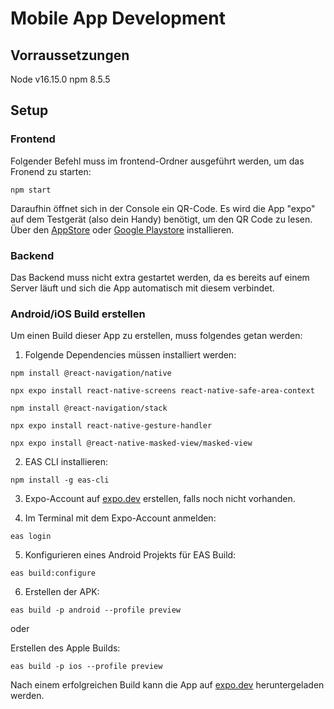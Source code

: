 # Mobile App Development

## Vorraussetzungen
Node v16.15.0
npm 8.5.5

## Setup

### Frontend

Folgender Befehl muss im frontend-Ordner ausgeführt werden, um das Fronend zu starten:
```
npm start
```
Daraufhin öffnet sich in der Console ein QR-Code.
Es wird die App "expo" auf dem Testgerät (also dein Handy) benötigt, um den QR Code zu lesen. Über den [AppStore](https://apps.apple.com/de/app/expo-go/id982107779) oder [Google Playstore](https://play.google.com/store/apps/details?id=host.exp.exponent&hl=en_US) installieren.

### Backend
Das Backend muss nicht extra gestartet werden, da es bereits auf einem Server läuft und sich die App automatisch mit diesem verbindet.

### Android/iOS Build erstellen

Um einen Build dieser App zu erstellen, muss folgendes getan werden:

1. Folgende Dependencies müssen installiert werden:
```
npm install @react-navigation/native

npx expo install react-native-screens react-native-safe-area-context

npm install @react-navigation/stack

npx expo install react-native-gesture-handler

npx expo install @react-native-masked-view/masked-view
```

2. EAS CLI installieren:
```
npm install -g eas-cli
```
3. Expo-Account auf <a href="https://expo.dev/" target="_blank">expo.dev</a> erstellen, falls noch nicht vorhanden.

4. Im Terminal mit dem Expo-Account anmelden:
```
eas login
```
5. Konfigurieren eines Android Projekts für EAS Build:
```
eas build:configure
```
6. Erstellen der APK:
```
eas build -p android --profile preview 
```
oder

Erstellen des Apple Builds:
```
eas build -p ios --profile preview 
```

Nach einem erfolgreichen Build kann die App auf <a href="https://expo.dev/" target="_blank">expo.dev</a> heruntergeladen werden. 

